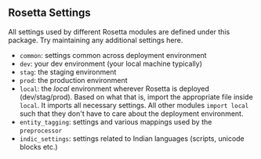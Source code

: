 ## Rosetta Settings

All settings used by different Rosetta modules are defined under this package. 
Try maintaining any additional settings here.

- `common`: settings common across deployment environment
- `dev`: your dev environment (your local machine typically)
- `stag`: the staging environment
- `prod`: the production environment
- `local`: the _local_ environment wherever Rosetta is deployed (dev/stag/prod).
Based on what that is, import the appropriate file inside `local`.
It imports all necessary settings. All other modules `import local` such that they don't
have to care about the deployment environment.
- `entity_tagging`: settings and various mappings used by the `preprocessor`
- `indic_settings`: settings related to Indian languages (scripts, unicode blocks etc.)
